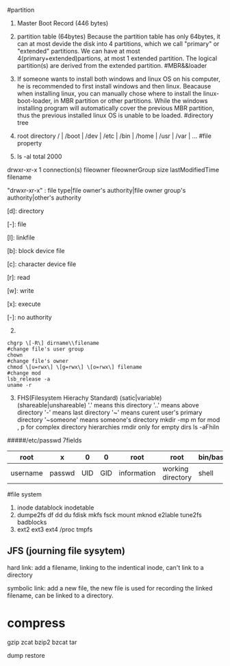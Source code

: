 #partition
1. Master Boot Record (446 bytes)
2. partition table (64bytes)
    Because the partition table has only 64bytes, it can at most devide the disk into 4 partitions, which we call "primary" or "extended" partitions. We can have at most 4(primary+extended)partions, at most 1 extended partition. The logical partition(s) are derived from the extended partition.
#MBR&&loader
1. If someone wants to install both windows and linux OS on his computer, he is recommended to first install windows and then linux. Beacause when installing linux, you can manually chose where to install the linux-boot-loader, in MBR partition or other partitions. While the windows installing program will automatically cover the previous MBR partition, thus the previous installed linux OS is unable to be loaded.
#directory tree
1. root directory /
    | /boot | /dev | /etc | /bin | /home | /usr | /var | ...
#file property

1.  ls -al 
   total 2000

drwxr-xr-x 1 connection(s) fileowner fileownerGroup size lastModifiedTime filename

"drwxr-xr-x" : file type|file owner's authority|file owner group's authority|other's authority 



\[d\]: directory

\[-\]: file

\[l\]: linkfile

\[b\]: block device file

\[c\]: character device file

\[r\]: read

\[w\]: write

\[x\]: execute

\[-\]: no authority

2. ​
```Shell
chgrp \[-R\] dirname\\filename
#change file's user group
chown 
#change file's owner
chmod \[u=rwx\] \[g=rwx\] \[o=rwx\] filename
#change mod
lsb_release -a
uname -r
```
3. FHS(Filesystem Hierachy Standard)
    (satic|variable)(shareable|unshareable)
    '.'  means this directory
    '..' means above directory
    '-' means last directory
    '~' means curent user's primary directory
    '~someone' means someone's directory
     mkdir -mp m for mod , p for complex directory hierarchies
     rmdir only for empty dirs
     ls -aFhiln


#####/etc/passwd 7fields

| root     | x      | 0    | 0    | root        | root              | bin/bash |
| -------- | ------ | ---- | ---- | ----------- | ----------------- | -------- |
| username | passwd | UID  | GID  | information | working directory | shell    |



#file system
1. inode datablock inodetable
2. dumpe2fs df dd du fdisk mkfs fsck mount mknod e2lable  tune2fs badblocks
3. ext2 ext3 ext4 /proc tmpfs


## JFS (journing file sysytem)

hard link: add a filename, linking to the indentical inode, can't link to a directory

symbolic link: add a new file, the new file is used for recording the linked filename, can be linked to a directory.

# compress

gzip zcat bzip2 bzcat tar

dump restore

 